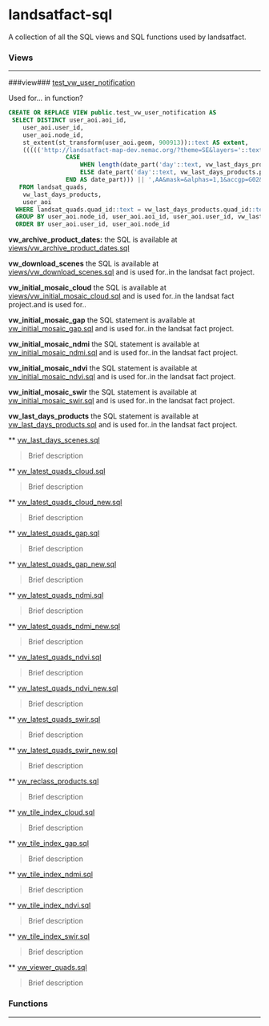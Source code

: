 # landsatfact-sql
A collection of all the SQL views and SQL functions used by landsatfact.

### Views
___
###view### [test_vw_user_notification](views/test_vw_user_notification.sql)

Used for... in function?
```sql
CREATE OR REPLACE VIEW public.test_vw_user_notification AS
 SELECT DISTINCT user_aoi.aoi_id,
    user_aoi.user_id,
    user_aoi.node_id,
    st_extent(st_transform(user_aoi.geom, 900913))::text AS extent,
    ((((('http://landsatfact-map-dev.nemac.org/?theme=SE&layers='::text || vw_last_days_products.product_type::text) || date_part('year'::text, vw_last_days_products.product_date)) || date_part('month'::text, vw_last_days_products.product_date)) || (( SELECT
                CASE
                    WHEN length(date_part('day'::text, vw_last_days_products.product_date)::text) = 1 THEN '0'::text || date_part('day'::text, vw_last_days_products.product_date)::text
                    ELSE date_part('day'::text, vw_last_days_products.product_date)::text
                END AS date_part))) || ',AA&mask=&alphas=1,1&accgp=G02&basemap=Google%20Streets&extent='::text) || replace(replace(replace(st_extent(st_transform(user_aoi.geom, 900913))::text, 'BOX('::text, ''::text), ')'::text, ''::text), ' '::text, ','::text) AS lsf_url
   FROM landsat_quads,
    vw_last_days_products,
    user_aoi
  WHERE landsat_quads.quad_id::text = vw_last_days_products.quad_id::text AND st_intersects(user_aoi.geom, landsat_quads.geom) AND (vw_last_days_products.product_type::text <> ALL (ARRAY['GAP'::character varying, 'CLOUD'::character varying]::text[]))
  GROUP BY user_aoi.node_id, user_aoi.aoi_id, user_aoi.user_id, vw_last_days_products.product_type, vw_last_days_products.product_date
  ORDER BY user_aoi.user_id, user_aoi.node_id
```


**vw_archive_product_dates:** the SQL is available at [views/vw_archive_product_dates.sql](views/vw_archive_product_dates.sql)

**vw_download_scenes** the SQL is available at [views/vw_download_scenes.sql](views/vw_download_scenes.sql) and is used for..in the landsat fact project.  

**vw_initial_mosaic_cloud** the SQL is available at [views/vw_initial_mosaic_cloud.sql](views/vw_initial_mosaic_cloud.sql) and is used for..in the landsat fact project.and is used for..

**vw_initial_mosaic_gap** the SQL statement is available at [vw_initial_mosaic_gap.sql](views/vw_initial_mosaic_gap.sql) and is used for..in the landsat fact project.

**vw_initial_mosaic_ndmi**  the SQL statement is available at [vw_initial_mosaic_ndmi.sql](views/vw_initial_mosaic_ndmi.sql) and is used for..in the landsat fact project.

**vw_initial_mosaic_ndvi** the SQL statement is available at [vw_initial_mosaic_ndvi.sql](views/vw_initial_mosaic_ndvi.sql) and is used for..in the landsat fact project.

**vw_initial_mosaic_swir** the SQL statement is available at [vw_initial_mosaic_swir.sql](views/vw_initial_mosaic_swir.sql) and is used for..in the landsat fact project.

**vw_last_days_products**  the SQL statement is available at [vw_last_days_products.sql](viewws/vw_last_days_products.sql) and is used for..in the landsat fact project.

** [vw_last_days_scenes.sql](views/vw_last_days_scenes.sql)
> Brief description

** [vw_latest_quads_cloud.sql](views/vw_latest_quads_cloud.sql)
> Brief description

** [vw_latest_quads_cloud_new.sql](views/vw_latest_quads_cloud_new.sql)
> Brief description

** [vw_latest_quads_gap.sql](views/vw_latest_quads_gap.sql)
> Brief description

** [vw_latest_quads_gap_new.sql](views/vw_latest_quads_gap_new.sql)
> Brief description

** [vw_latest_quads_ndmi.sql](views/vw_latest_quads_ndmi.sql)
> Brief description

** [vw_latest_quads_ndmi_new.sql](views/vw_latest_quads_ndmi_new.sql)
> Brief description

** [vw_latest_quads_ndvi.sql](views/vw_latest_quads_ndvi.sql)
> Brief description

** [vw_latest_quads_ndvi_new.sql](views/vw_latest_quads_ndvi_new.sql)
> Brief description

** [vw_latest_quads_swir.sql](views/vw_latest_quads_swir.sql)
> Brief description

** [vw_latest_quads_swir_new.sql](views/vw_latest_quads_swir_new.sql)
> Brief description

** [vw_reclass_products.sql](views/vw_reclass_products.sql)
> Brief description

** [vw_tile_index_cloud.sql](views/vw_tile_index_cloud.sql)
> Brief description

** [vw_tile_index_gap.sql](views/vw_tile_index_gap.sql)
> Brief description

** [vw_tile_index_ndmi.sql](views/vw_tile_index_ndmi.sql)
> Brief description

** [vw_tile_index_ndvi.sql](views/vw_tile_index_ndvi.sql)
> Brief description

** [vw_tile_index_swir.sql](views/vw_tile_index_swir.sql)
> Brief description

** [vw_viewer_quads.sql](views/vw_viewer_quads.sql)
> Brief description

### Functions
---
